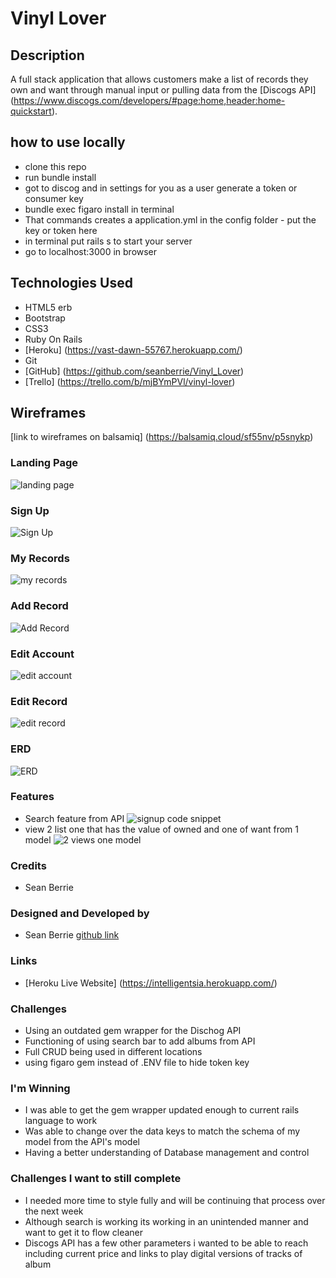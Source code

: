 # Vinyl Lover
## Description
A full stack application that allows customers make a list of records they own and want through manual input or pulling data from the [Discogs API] (https://www.discogs.com/developers/#page:home,header:home-quickstart).

## how to use locally
* clone this repo
* run bundle install
* got to discog and in settings for you as a user generate a token or consumer key
* bundle exec figaro install in terminal
* That commands creates a application.yml in the config folder - put the key or token here
* in terminal put rails s to start your server
* go to localhost:3000 in browser

## Technologies Used
* HTML5 erb
* Bootstrap
* CSS3
* Ruby On Rails
* [Heroku] (https://vast-dawn-55767.herokuapp.com/)
* Git
* [GitHub] (https://github.com/seanberrie/Vinyl_Lover)
* [Trello] (https://trello.com/b/mjBYmPVl/vinyl-lover) 
## Wireframes
[link to wireframes on balsamiq] (https://balsamiq.cloud/sf55nv/p5snykp)
### Landing Page
![landing page](https://i.imgur.com/oRDqyWl.png)

### Sign Up
![Sign Up](https://i.imgur.com/m2LQFes.png)

### My Records
![my records](https://i.imgur.com/ZUocNgv.png)

### Add Record
![Add Record](https://i.imgur.com/QTKU0s9.png)

### Edit Account
![edit account](https://i.imgur.com/6zfCmWZ.png)

### Edit Record
![edit record](https://i.imgur.com/ohmKT8Z.png)

### ERD
![ERD](https://i.imgur.com/vr5sHmE.png)


### Features

* Search feature from API
  ![signup code snippet](https://i.imgur.com/OdRcpdi.png)
* view 2 list one that has the value of owned and one of want from 1 model
 ![2 views one model](https://i.imgur.com/khBmVJR.png)

### Credits

 * Sean Berrie


### Designed and Developed by

 * Sean Berrie [github link](https://github.com/seanberrie "My Github link")

### Links
 * [Heroku Live Website] (https://intelligentsia.herokuapp.com/)

### Challenges
* Using an outdated gem wrapper for the Dischog API
* Functioning of using search bar to add albums from API
* Full CRUD being used in different locations
* using figaro gem instead of .ENV file to hide token key

### I'm Winning 
* I was able to get the gem wrapper updated enough to current rails language to work
* Was able to change over the data keys to match the schema of my model from the API's model
* Having a better understanding of Database management and control

### Challenges I want to still complete
* I needed more time to style fully and will be continuing that process over the next week
* Although search is working its working in an unintended manner and want to get it to flow cleaner
* Discogs API has a few other parameters i wanted to be able to reach including current price and links to play digital versions of tracks of album
